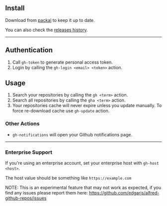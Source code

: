 ## Install

Download from [packal](http://www.packal.org/workflow/github-repos-0) to keep it up to date.

You can also check the [releases history](https://github.com/edgarjs/alfred-github-repos/releases).

---

## Authentication

1. Call `gh-token` to generate personal access token.
2. Login by calling the `gh-login <email> <token>` action.

## Usage

1. Search your repositories by calling the `gh <term>` action.
2. Search all repositories by calling the `gha <term>` action.
3. Your repositories cache will never expire unless you update manually. To force re-download cache use `gh-update` action.

### Other Actions

* `gh-notifications` will open your Github notifications page.

---

### Enterprise Support

If you're using an enterprise account, set your enterprise host with `gh-host <host>`.

The host value should be something like `https://example.com`

NOTE: This is an experimental feature that may not work as expected, if you find any issues please report them here: https://github.com/edgarjs/alfred-github-repos/issues
